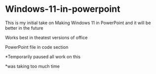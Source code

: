# Windows-11-in-powerpoint
This is my initial take on Making Windows 11 in PowerPoint and it will be better in the future

Works best in theatest versions of office 

PowerPoint file in code section








*Temporarily paused all work on this

*was taking too much time 